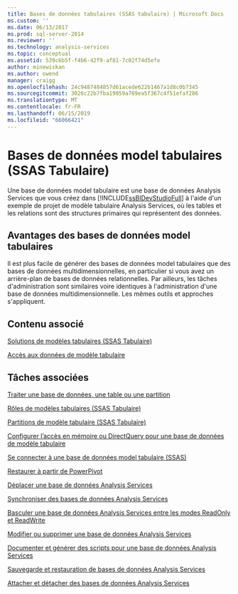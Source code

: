 ```yaml
---
title: Bases de données tabulaires (SSAS tabulaire) | Microsoft Docs
ms.custom: ''
ms.date: 06/13/2017
ms.prod: sql-server-2014
ms.reviewer: ''
ms.technology: analysis-services
ms.topic: conceptual
ms.assetid: 539c6b5f-f4b6-42f9-af81-7c02f74d5efe
author: minewiskan
ms.author: owend
manager: craigg
ms.openlocfilehash: 24c9487484857d61acede622b1467a1d8c0b7345
ms.sourcegitcommit: 3026c22b7fba19059a769ea5f367c4f51efaf286
ms.translationtype: MT
ms.contentlocale: fr-FR
ms.lasthandoff: 06/15/2019
ms.locfileid: "66066421"
---
```

# <a name="tabular-model-databases-ssas-tabular"></a>Bases de données model tabulaires (SSAS Tabulaire)
  Une base de données model tabulaire est une base de données Analysis Services que vous créez dans [!INCLUDE[ssBIDevStudioFull](../../includes/ssbidevstudiofull-md.md)] à l'aide d'un exemple de projet de modèle tabulaire Analysis Services, où les tables et les relations sont des structures primaires qui représentent des données.  
  
## <a name="benefits-of-using-tabular-model-databases"></a>Avantages des bases de données model tabulaires  
 Il est plus facile de générer des bases de données model tabulaires que des bases de données multidimensionnelles, en particulier si vous avez un arrière-plan de bases de données relationnelles. Par ailleurs, les tâches d'administration sont similaires voire identiques à l'administration d'une base de données multidimensionnelle. Les mêmes outils et approches s'appliquent.  
  
## <a name="related-content"></a>Contenu associé  
 [Solutions de modèles tabulaires &#40;SSAS Tabulaire&#41;](../tabular-model-solutions-ssas-tabular.md)  
  
 [Accès aux données de modèle tabulaire](tabular-model-data-access.md)  
  
## <a name="related-tasks"></a>Tâches associées  
 [Traiter une base de données, une table ou une partition](process-database-table-or-partition-analysis-services.md)  
  
 [Rôles de modèles tabulaires &#40;SSAS Tabulaire&#41;](tabular-model-roles-ssas-tabular.md)  
  
 [Partitions de modèle tabulaire &#40;SSAS Tabulaire&#41;](tabular-model-partitions-ssas-tabular.md)  
  
 [Configurer l’accès en mémoire ou DirectQuery pour une base de données de modèle tabulaire](enable-directquery-mode-in-ssms.md)  
  
 [Se connecter à une base de données model tabulaire &#40;SSAS&#41;](connect-to-a-tabular-model-database-ssas.md)  
  
 [Restaurer à partir de PowerPivot](restore-from-power-pivot.md)  
  
 [Déplacer une base de données Analysis Services](../multidimensional-models/move-an-analysis-services-database.md)  
  
 [Synchroniser des bases de données Analysis Services](../multidimensional-models/synchronize-analysis-services-databases.md)  
  
 [Basculer une base de données Analysis Services entre les modes ReadOnly et ReadWrite](../multidimensional-models/switch-an-analysis-services-database-between-readonly-and-readwrite-modes.md)  
  
 [Modifier ou supprimer une base de données Analysis Services](../multidimensional-models/modify-or-delete-an-analysis-services-database.md)  
  
 [Documenter et générer des scripts pour une base de données Analysis Services](../multidimensional-models/document-and-script-an-analysis-services-database.md)  
  
 [Sauvegarde et restauration de bases de données Analysis Services](../multidimensional-models/backup-and-restore-of-analysis-services-databases.md)  
  
 [Attacher et détacher des bases de données Analysis Services](../multidimensional-models/attach-and-detach-analysis-services-databases.md)  
  
  
